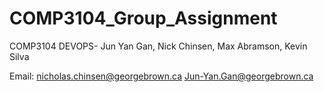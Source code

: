 # COMP3104_Group_Assignment
COMP3104 DEVOPS- Jun Yan Gan, Nick Chinsen, Max Abramson, Kevin Silva

Email: nicholas.chinsen@georgebrown.ca
       Jun-Yan.Gan@georgebrown.ca
